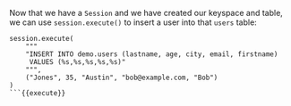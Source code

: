 Now that we have a `Session` and we have created our keyspace and table, we can use `session.execute()` to insert a user into that `users` table:

```
session.execute(
    """
    "INSERT INTO demo.users (lastname, age, city, email, firstname)
     VALUES (%s,%s,%s,%s,%s)"
    """,
    ("Jones", 35, "Austin", "bob@example.com, "Bob")
)
```{{execute}}
